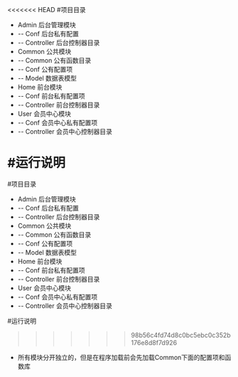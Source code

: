 <<<<<<< HEAD
﻿#项目目录
*   Admin           后台管理模块  
*   --  Conf        后台私有配置
*   --  Controller  后台控制器目录
*   Common          公共模块
*   --  Common      公有函数目录
*   --  Conf        公有配置项
*   --  Model       数据表模型
*   Home            前台模块
*   --  Conf        前台私有配置项
*   --  Controller  前台控制器目录
*   User            会员中心模块
*   --  Conf        会员中心私有配置项
*   --  Controller  会员中心控制器目录

#运行说明
=======
﻿#项目目录
*   Admin           后台管理模块  
*   --  Conf        后台私有配置
*   --  Controller  后台控制器目录
*   Common          公共模块
*   --  Common      公有函数目录
*   --  Conf        公有配置项
*   --  Model       数据表模型
*   Home            前台模块
*   --  Conf        前台私有配置项
*   --  Controller  前台控制器目录
*   User            会员中心模块
*   --  Conf        会员中心私有配置项
*   --  Controller  会员中心控制器目录

#运行说明
>>>>>>> 98b56c4fd74d8c0bc5ebc0c352b176e8d8f7d926
*   所有模块分开独立的，但是在程序加载前会先加载Common下面的配置项和函数库